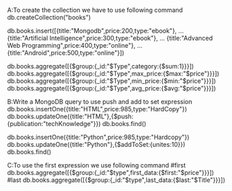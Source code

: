 A:To create the collection we have to use following command
db.createCollection("books")

db.books.insert([{title:"Mongodb",price:200,type:"ebook"},
... {title:"Artificial Intelligence",price:300,type:"ebook"},
... {title:"Advanced Web Programming",price:400,type:"online"},
... {title:"Android",price:500,type:"online"}])

db.books.aggregate([{$group:{_id:"$Type",category:{$sum:1}}}])
db.books.aggregate([{$group:{_id:"$Type",max_price:{$max:"$price"}}}])
db.books.aggregate([{$group:{_id:"$Type",min_price:{$min:"$price"}}}])
db.books.aggregate([{$group:{_id:"$Type",avg_price:{$avg:"$price"}}}])


B:Write a MongoDB query to use push and add to set expression
db.books.insertOne({title:"HTML",price:985,type:"HardCopy"})
db.books.updateOne({title:"HTML"},{$push:{publication:"techKnowledge"}})
db.books.find()


db.books.insertOne({title:"Python",price:985,type:"Hardcopy"})
db.books.updateOne({title:"Python"},{$addToSet:{unites:10}})
db.books.find()

C:To use the first expression we use following command
#first
db.books.aggregate([{$group:{_id:"$type",first_data:{$first:"$price"}}}])
#last
db.books.aggregate([{$group:{_id:"$type",last_data:{$last:"$Title"}}}])
